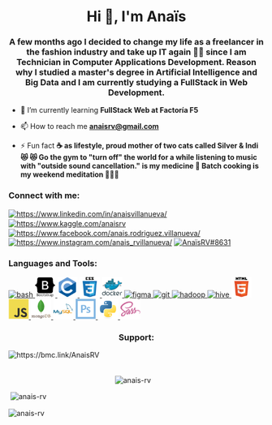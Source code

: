 <h1 align="center">Hi 👋, I'm Anaïs</h1>
<h3 align="center">A few months ago I decided to change my life as a freelancer in the fashion industry and take up IT again 👩‍💻 since I am Technician in Computer Applications Development. Reason why I studied a master's degree in Artificial Intelligence and Big Data and I am currently studying a FullStack in Web Development.</h3>

- 🌱 I’m currently learning **FullStack Web at Factoría F5**

- 📫 How to reach me **anaisrv@gmail.com**

- ⚡ Fun fact **☕ as lifestyle, proud mother of two cats called Silver & Indi 😻 😻 Go the gym to "turn off" the world for a while listening to music with "outside sound cancellation." is my medicine 💪 Batch cooking is my weekend meditation 🥑🥣🥗**

<h3 align="left">Connect with me:</h3>
<p align="left">
<a href="https://linkedin.com/in/https://www.linkedin.com/in/anaisvillanueva/" target="blank"><img align="center" src="https://raw.githubusercontent.com/rahuldkjain/github-profile-readme-generator/master/src/images/icons/Social/linked-in-alt.svg" alt="https://www.linkedin.com/in/anaisvillanueva/" height="30" width="40" /></a>
<a href="https://kaggle.com/https://www.kaggle.com/anaisrv" target="blank"><img align="center" src="https://raw.githubusercontent.com/rahuldkjain/github-profile-readme-generator/master/src/images/icons/Social/kaggle.svg" alt="https://www.kaggle.com/anaisrv" height="30" width="40" /></a>
<a href="https://fb.com/https://www.facebook.com/anais.rodriguez.villanueva/" target="blank"><img align="center" src="https://raw.githubusercontent.com/rahuldkjain/github-profile-readme-generator/master/src/images/icons/Social/facebook.svg" alt="https://www.facebook.com/anais.rodriguez.villanueva/" height="30" width="40" /></a>
<a href="https://instagram.com/https://www.instagram.com/anais_rvillanueva/" target="blank"><img align="center" src="https://raw.githubusercontent.com/rahuldkjain/github-profile-readme-generator/master/src/images/icons/Social/instagram.svg" alt="https://www.instagram.com/anais_rvillanueva/" height="30" width="40" /></a>
<a href="https://discord.gg/AnaïsRV#8631" target="blank"><img align="center" src="https://raw.githubusercontent.com/rahuldkjain/github-profile-readme-generator/master/src/images/icons/Social/discord.svg" alt="AnaïsRV#8631" height="30" width="40" /></a>
</p>

<h3 align="left">Languages and Tools:</h3>
<p align="left"> <a href="https://www.gnu.org/software/bash/" target="_blank" rel="noreferrer"> <img src="https://www.vectorlogo.zone/logos/gnu_bash/gnu_bash-icon.svg" alt="bash" width="40" height="40"/> </a> <a href="https://getbootstrap.com" target="_blank" rel="noreferrer"> <img src="https://raw.githubusercontent.com/devicons/devicon/master/icons/bootstrap/bootstrap-plain-wordmark.svg" alt="bootstrap" width="40" height="40"/> </a> <a href="https://www.cprogramming.com/" target="_blank" rel="noreferrer"> <img src="https://raw.githubusercontent.com/devicons/devicon/master/icons/c/c-original.svg" alt="c" width="40" height="40"/> </a> <a href="https://www.w3schools.com/css/" target="_blank" rel="noreferrer"> <img src="https://raw.githubusercontent.com/devicons/devicon/master/icons/css3/css3-original-wordmark.svg" alt="css3" width="40" height="40"/> </a> <a href="https://www.docker.com/" target="_blank" rel="noreferrer"> <img src="https://raw.githubusercontent.com/devicons/devicon/master/icons/docker/docker-original-wordmark.svg" alt="docker" width="40" height="40"/> </a> <a href="https://www.figma.com/" target="_blank" rel="noreferrer"> <img src="https://www.vectorlogo.zone/logos/figma/figma-icon.svg" alt="figma" width="40" height="40"/> </a> <a href="https://git-scm.com/" target="_blank" rel="noreferrer"> <img src="https://www.vectorlogo.zone/logos/git-scm/git-scm-icon.svg" alt="git" width="40" height="40"/> </a> <a href="https://hadoop.apache.org/" target="_blank" rel="noreferrer"> <img src="https://www.vectorlogo.zone/logos/apache_hadoop/apache_hadoop-icon.svg" alt="hadoop" width="40" height="40"/> </a> <a href="https://hive.apache.org/" target="_blank" rel="noreferrer"> <img src="https://www.vectorlogo.zone/logos/apache_hive/apache_hive-icon.svg" alt="hive" width="40" height="40"/> </a> <a href="https://www.w3.org/html/" target="_blank" rel="noreferrer"> <img src="https://raw.githubusercontent.com/devicons/devicon/master/icons/html5/html5-original-wordmark.svg" alt="html5" width="40" height="40"/> </a> <a href="https://developer.mozilla.org/en-US/docs/Web/JavaScript" target="_blank" rel="noreferrer"> <img src="https://raw.githubusercontent.com/devicons/devicon/master/icons/javascript/javascript-original.svg" alt="javascript" width="40" height="40"/> </a> <a href="https://www.mongodb.com/" target="_blank" rel="noreferrer"> <img src="https://raw.githubusercontent.com/devicons/devicon/master/icons/mongodb/mongodb-original-wordmark.svg" alt="mongodb" width="40" height="40"/> </a> <a href="https://www.mysql.com/" target="_blank" rel="noreferrer"> <img src="https://raw.githubusercontent.com/devicons/devicon/master/icons/mysql/mysql-original-wordmark.svg" alt="mysql" width="40" height="40"/> </a> <a href="https://www.photoshop.com/en" target="_blank" rel="noreferrer"> <img src="https://raw.githubusercontent.com/devicons/devicon/master/icons/photoshop/photoshop-line.svg" alt="photoshop" width="40" height="40"/> </a> <a href="https://www.python.org" target="_blank" rel="noreferrer"> <img src="https://raw.githubusercontent.com/devicons/devicon/master/icons/python/python-original.svg" alt="python" width="40" height="40"/> </a> <a href="https://sass-lang.com" target="_blank" rel="noreferrer"> <img src="https://raw.githubusercontent.com/devicons/devicon/master/icons/sass/sass-original.svg" alt="sass" width="40" height="40"/> </a> </p>

<h3 align="center">Support:</h3>
<p><a href="https://www.buymeacoffee.com/https://bmc.link/AnaisRV"> <img align="left" src="https://cdn.buymeacoffee.com/buttons/v2/default-yellow.png" height="50" width="210" alt="https://bmc.link/AnaisRV" /></a></p><br><br>

<p><img align="center" src="https://github-readme-stats.vercel.app/api/top-langs?username=anais-rv&show_icons=true&locale=en&layout=compact" alt="anais-rv" /></p>

<p>&nbsp;<img align="center" src="https://github-readme-stats.vercel.app/api?username=anais-rv&show_icons=true&locale=en" alt="anais-rv" /></p>

<p><img align="center" src="https://github-readme-streak-stats.herokuapp.com/?user=anais-rv&" alt="anais-rv" /></p>
